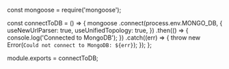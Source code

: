  const mongoose = require('mongoose');

const connectToDB = () => {
  mongoose
    .connect(process.env.MONGO_DB, {
      useNewUrlParser: true,
      useUnifiedTopology: true,
    })
    .then(() => {
      console.log('Connected to MongoDB');
    })
    .catch((err) => {
      throw new Error(`Could not connect to MongoDB: ${err}`);
    });
};

module.exports = connectToDB;
